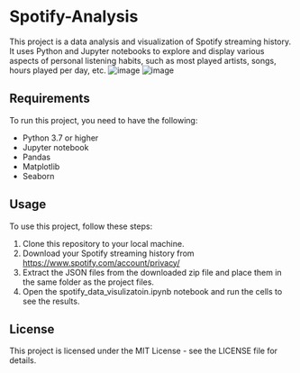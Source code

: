 # Spotify-Analysis

This project is a data analysis and visualization of Spotify streaming history. It uses Python and Jupyter notebooks to explore and display various aspects of personal listening habits, such as most played artists, songs, hours played per day, etc.
![image](https://github.com/saketthakur001/Spotify-Analysis/assets/58982512/fb892359-55e4-4e44-b91e-35ff80316b0e)
![image](https://github.com/saketthakur001/Spotify-Analysis/assets/58982512/6ba2cafd-ad33-44e6-a28f-70345af59da0)


## Requirements

To run this project, you need to have the following:

- Python 3.7 or higher
- Jupyter notebook
- Pandas
- Matplotlib
- Seaborn

## Usage

To use this project, follow these steps:

1. Clone this repository to your local machine.
2. Download your Spotify streaming history from https://www.spotify.com/account/privacy/
3. Extract the JSON files from the downloaded zip file and place them in the same folder as the project files.
4. Open the spotify_data_visulizatoin.ipynb notebook and run the cells to see the results.

## License

This project is licensed under the MIT License - see the LICENSE file for details.

